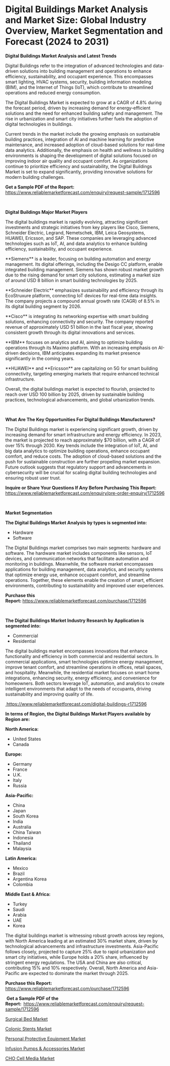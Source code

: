<p><h1>Digital Buildings Market Analysis and Market Size: Global Industry Overview, Market Segmentation and Forecast (2024 to 2031)</h1></p><p><strong>Digital Buildings Market Analysis and Latest Trends</strong></p>
<p><p>Digital Buildings refer to the integration of advanced technologies and data-driven solutions into building management and operations to enhance efficiency, sustainability, and occupant experience. This encompasses smart lighting, HVAC systems, security, building information modeling (BIM), and the Internet of Things (IoT), which contribute to streamlined operations and reduced energy consumption.</p><p>The Digital Buildings Market is expected to grow at a CAGR of 4.8% during the forecast period, driven by increasing demand for energy-efficient solutions and the need for enhanced building safety and management. The rise in urbanization and smart city initiatives further fuels the adoption of digital technologies in buildings. </p><p>Current trends in the market include the growing emphasis on sustainable building practices, integration of AI and machine learning for predictive maintenance, and increased adoption of cloud-based solutions for real-time data analytics. Additionally, the emphasis on health and wellness in building environments is shaping the development of digital solutions focused on improving indoor air quality and occupant comfort. As organizations continue to prioritize efficiency and sustainability, the Digital Buildings Market is set to expand significantly, providing innovative solutions for modern building challenges.</p></p>
<p><strong>Get a Sample PDF of the Report:&nbsp;</strong> <a href="https://www.reliablemarketforecast.com/enquiry/request-sample/1712596?utm_campaign=1805&utm_medium=2&utm_source=Github&utm_content=ia&utm_term=22102024&utm_id=digital-buildings">https://www.reliablemarketforecast.com/enquiry/request-sample/1712596</a></p>
<p>&nbsp;</p>
<p><strong>Digital Buildings Major Market Players</strong></p>
<p><p>The digital buildings market is rapidly evolving, attracting significant investments and strategic initiatives from key players like Cisco, Siemens, Schneider Electric, Legrand, Nemetschek, IBM, Leica Geosystems, HUAWEI, Ericsson, and SAP. These companies are leveraging advanced technologies such as IoT, AI, and data analytics to enhance building efficiency, sustainability, and occupant experience.</p><p>**Siemens** is a leader, focusing on building automation and energy management. Its digital offerings, including the Desigo CC platform, enable integrated building management. Siemens has shown robust market growth due to the rising demand for smart city solutions, estimating a market size of around USD 8 billion in smart building technologies by 2025.</p><p>**Schneider Electric** emphasizes sustainability and efficiency through its EcoStruxure platform, connecting IoT devices for real-time data insights. The company projects a compound annual growth rate (CAGR) of 8.5% in its digital building segment by 2026.</p><p>**Cisco** is integrating its networking expertise with smart building solutions, enhancing connectivity and security. The company reported revenue of approximately USD 51 billion in the last fiscal year, showing consistent growth through its digital innovations and services.</p><p>**IBM** focuses on analytics and AI, aiming to optimize building operations through its Maximo platform. With an increasing emphasis on AI-driven decisions, IBM anticipates expanding its market presence significantly in the coming years.</p><p>**HUAWEI** and **Ericsson** are capitalizing on 5G for smart building connectivity, targeting emerging markets that require enhanced technical infrastructure.</p><p>Overall, the digital buildings market is expected to flourish, projected to reach over USD 100 billion by 2025, driven by sustainable building practices, technological advancements, and global urbanization trends.</p></p>
<p>&nbsp;</p>
<p><strong>What Are The Key Opportunities For Digital Buildings Manufacturers?</strong></p>
<p><p>The Digital Buildings market is experiencing significant growth, driven by increasing demand for smart infrastructure and energy efficiency. In 2023, the market is projected to reach approximately $70 billion, with a CAGR of over 15% through 2030. Key trends include the integration of IoT, AI, and big data analytics to optimize building operations, enhance occupant comfort, and reduce costs. The adoption of cloud-based solutions and the push for sustainable construction are further propelling market expansion. Future outlook suggests that regulatory support and advancements in cybersecurity will be crucial for scaling digital building technologies and ensuring robust user trust.</p></p>
<p><strong>Inquire or Share Your Questions If Any Before Purchasing This Report:</strong> <a href="https://www.reliablemarketforecast.com/enquiry/pre-order-enquiry/1712596?utm_campaign=1805&utm_medium=2&utm_source=Github&utm_content=ia&utm_term=22102024&utm_id=digital-buildings">https://www.reliablemarketforecast.com/enquiry/pre-order-enquiry/1712596</a></p>
<p>&nbsp;</p>
<p><strong>Market Segmentation</strong></p>
<p><strong>The Digital Buildings Market Analysis by types is segmented into:</strong></p>
<p><ul><li>Hardware</li><li>Software</li></ul></p>
<p><p>The Digital Buildings market comprises two main segments: hardware and software. The hardware market includes components like sensors, IoT devices, and communication networks that facilitate automation and monitoring in buildings. Meanwhile, the software market encompasses applications for building management, data analytics, and security systems that optimize energy use, enhance occupant comfort, and streamline operations. Together, these elements enable the creation of smart, efficient environments, contributing to sustainability and improved user experiences.</p></p>
<p><strong>Purchase this Report:&nbsp;</strong><a href="https://www.reliablemarketforecast.com/purchase/1712596?utm_campaign=1805&utm_medium=2&utm_source=Github&utm_content=ia&utm_term=22102024&utm_id=digital-buildings">https://www.reliablemarketforecast.com/purchase/1712596</a></p>
<p>&nbsp;</p>
<p><strong>The Digital Buildings Market Industry Research by Application is segmented into:</strong></p>
<p><ul><li>Commercial</li><li>Residential</li></ul></p>
<p><p>The digital buildings market encompasses innovations that enhance functionality and efficiency in both commercial and residential sectors. In commercial applications, smart technologies optimize energy management, improve tenant comfort, and streamline operations in offices, retail spaces, and hospitality. Meanwhile, the residential market focuses on smart home integrations, enhancing security, energy efficiency, and convenience for homeowners. Both sectors leverage IoT, automation, and analytics to create intelligent environments that adapt to the needs of occupants, driving sustainability and improving quality of life.</p></p>
<p><a href="https://www.reliablemarketforecast.com/digital-buildings-r1712596?utm_campaign=1805&utm_medium=2&utm_source=Github&utm_content=ia&utm_term=22102024&utm_id=digital-buildings">&nbsp;https://www.reliablemarketforecast.com/digital-buildings-r1712596</a></p>
<p><strong>In terms of Region, the Digital Buildings Market Players available by Region are:</strong></p>
<p>
    <p> <strong> North America: </strong>
        <ul>
            <li>United States</li>
            <li>Canada</li>
        </ul>
        </p> 
    <p> <strong> Europe: </strong>
        <ul>
            <li>Germany</li>
            <li>France</li>
            <li>U.K.</li>
            <li>Italy</li>
            <li>Russia</li>
        </ul>
        </p> 
    <p> <strong> Asia-Pacific: </strong>
        <ul>
            <li>China</li>
            <li>Japan</li>
            <li>South Korea</li>
            <li>India</li>
            <li>Australia</li>
            <li>China Taiwan</li>
            <li>Indonesia</li>
            <li>Thailand</li>
            <li>Malaysia</li>
        </ul>
        </p> 
    <p> <strong> Latin America: </strong>
        <ul>
            <li>Mexico</li>
            <li>Brazil</li>
            <li>Argentina Korea</li>
            <li>Colombia</li>
        </ul>
        </p> 
    <p> <strong> Middle East & Africa: </strong>
        <ul>
            <li>Turkey</li>
            <li>Saudi</li>
            <li>Arabia</li>
            <li>UAE</li>
            <li>Korea</li>
        </ul>
    </p>
    </p>
<p><p>The digital buildings market is witnessing robust growth across key regions, with North America leading at an estimated 30% market share, driven by technological advancements and infrastructure investments. Asia-Pacific follows closely, projected to capture 25% due to rapid urbanization and smart city initiatives, while Europe holds a 20% share, influenced by stringent energy regulations. The USA and China are also critical, contributing 15% and 10% respectively. Overall, North America and Asia-Pacific are expected to dominate the market through 2025.</p></p>
<p><strong>Purchase this Report: </strong><a href="https://www.reliablemarketforecast.com/purchase/1712596?utm_campaign=1805&utm_medium=2&utm_source=Github&utm_content=ia&utm_term=22102024&utm_id=digital-buildings">https://www.reliablemarketforecast.com/purchase/1712596</a></p>
<p>&nbsp;<strong>Get a Sample PDF of the Report:&nbsp;&nbsp;</strong><a href="https://www.reliablemarketforecast.com/enquiry/request-sample/1712596?utm_campaign=1805&utm_medium=2&utm_source=Github&utm_content=ia&utm_term=22102024&utm_id=digital-buildings">https://www.reliablemarketforecast.com/enquiry/request-sample/1712596</a></p>
<p><strong></strong></p>
<p><p><a href="https://www.linkedin.com/pulse/surgical-bed-market-global-trends-forecast-2024--gjgze?utm_campaign=1805&utm_medium=2&utm_source=Github&utm_content=ia&utm_term=22102024&utm_id=digital-buildings">Surgical Bed Market</a></p><p><a href="https://www.linkedin.com/pulse/colonic-stents-mosaic-piecing-together-global-market-tcrqe?utm_campaign=1805&utm_medium=2&utm_source=Github&utm_content=ia&utm_term=22102024&utm_id=digital-buildings">Colonic Stents Market</a></p><p><a href="https://www.linkedin.com/pulse/personal-protective-equipment-market-pulse-66-expansion-blueprint-zlspe?utm_campaign=1805&utm_medium=2&utm_source=Github&utm_content=ia&utm_term=22102024&utm_id=digital-buildings">Personal Protective Equipment Market</a></p><p><a href="https://www.linkedin.com/pulse/infusion-pumps-accessories-market-drivers-challenges-forecast-fmkye?utm_campaign=1805&utm_medium=2&utm_source=Github&utm_content=ia&utm_term=22102024&utm_id=digital-buildings">Infusion Pumps & Accessories Market</a></p><p><a href="https://www.linkedin.com/pulse/global-cho-cell-media-market-trends-innovations-forward-looking-lx4me?utm_campaign=1805&utm_medium=2&utm_source=Github&utm_content=ia&utm_term=22102024&utm_id=digital-buildings">CHO Cell Media Market</a></p></p>